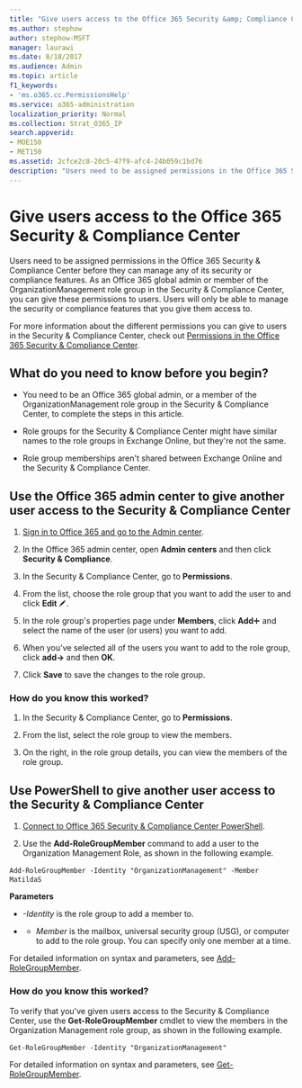 ```yaml
---
title: "Give users access to the Office 365 Security &amp; Compliance Center"
ms.author: stephow
author: stephow-MSFT
manager: laurawi
ms.date: 8/18/2017
ms.audience: Admin
ms.topic: article
f1_keywords:
- 'ms.o365.cc.PermissionsHelp'
ms.service: o365-administration
localization_priority: Normal
ms.collection: Strat_O365_IP
search.appverid: 
- MOE150
- MET150
ms.assetid: 2cfce2c8-20c5-47f9-afc4-24b059c1bd76
description: "Users need to be assigned permissions in the Office 365 Security &amp; Compliance Center before they can manage any of its security or compliance features."
---
```


# Give users access to the Office 365 Security &amp; Compliance Center

Users need to be assigned permissions in the Office 365 Security &amp; Compliance Center before they can manage any of its security or compliance features. As an Office 365 global admin or member of the OrganizationManagement role group in the Security &amp; Compliance Center, you can give these permissions to users. Users will only be able to manage the security or compliance features that you give them access to. 
  
For more information about the different permissions you can give to users in the Security &amp; Compliance Center, check out [Permissions in the Office 365 Security &amp; Compliance Center](permissions-in-the-security-and-compliance-center.md).
  
## What do you need to know before you begin?

- You need to be an Office 365 global admin, or a member of the OrganizationManagement role group in the Security &amp; Compliance Center, to complete the steps in this article.
    
- Role groups for the Security &amp; Compliance Center might have similar names to the role groups in Exchange Online, but they're not the same. 
    
- Role group memberships aren't shared between Exchange Online and the Security &amp; Compliance Center.
    
## Use the Office 365 admin center to give another user access to the Security &amp; Compliance Center

1. [Sign in to Office 365 and go to the Admin center](https://go.microsoft.com/fwlink/p/?LinkId=525275).
    
2. In the Office 365 admin center, open **Admin centers** and then click **Security &amp; Compliance**. 
    
3. In the Security &amp; Compliance Center, go to **Permissions**.
    
4. From the list, choose the role group that you want to add the user to and click **Edit** ![Edit icon](media/O365_MDM_CreatePolicy_EditIcon.gif).
    
5. In the role group's properties page under **Members**, click **Add**![Add Icon](media/ITPro-EAC-AddIcon.gif) and select the name of the user (or users) you want to add. 
    
6. When you've selected all of the users you want to add to the role group, click **add-\>** and then **OK**.
    
7. Click **Save** to save the changes to the role group. 
    
### How do you know this worked?

1. In the Security &amp; Compliance Center, go to **Permissions**.
    
2. From the list, select the role group to view the members.
    
3. On the right, in the role group details, you can view the members of the role group.
    
## Use PowerShell to give another user access to the Security &amp; Compliance Center

1. [Connect to Office 365 Security & Compliance Center PowerShell](https://docs.microsoft.com/en-us/powershell/exchange/office-365-scc/connect-to-scc-powershell/connect-to-scc-powershell?view=exchange-ps).
    
2. Use the **Add-RoleGroupMember** command to add a user to the Organization Management Role, as shown in the following example. 
    
  ```
  Add-RoleGroupMember -Identity "OrganizationManagement" -Member MatildaS
  
  ```

 **Parameters**
  
-  _-Identity_ is the role group to add a member to. 
    
- - _Member_ is the mailbox, universal security group (USG), or computer to add to the role group. You can specify only one member at a time. 
    
For detailed information on syntax and parameters, see [Add-RoleGroupMember](https://go.microsoft.com/fwlink/p/?LinkId=510859).
  
### How do you know this worked?

To verify that you've given users access to the Security &amp; Compliance Center, use the **Get-RoleGroupMember** cmdlet to view the members in the Organization Management role group, as shown in the following example. 
  
```
Get-RoleGroupMember -Identity "OrganizationManagement"

```

For detailed information on syntax and parameters, see [Get-RoleGroupMember](https://go.microsoft.com/fwlink/p/?LinkId=510860).
  


